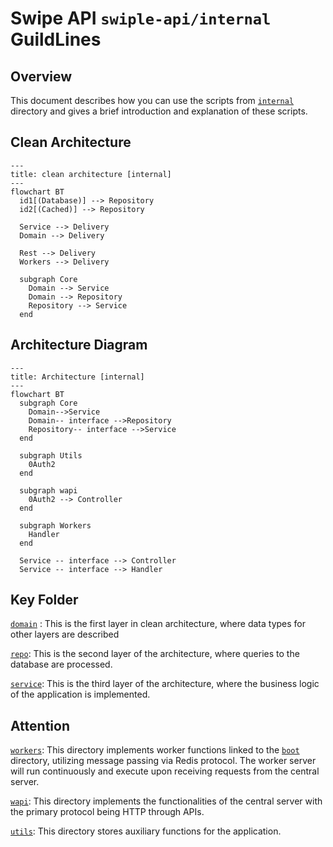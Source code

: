 # Swipe API `swiple-api/internal` GuildLines

## Overview

This document describes how you can use the scripts from [`internal`](.) directory and gives a brief introduction and explanation of these scripts.

## Clean Architecture

```mermaid
---
title: clean architecture [internal]
---
flowchart BT
  id1[(Database)] --> Repository
  id2[(Cached)] --> Repository

  Service --> Delivery
  Domain --> Delivery

  Rest --> Delivery
  Workers --> Delivery

  subgraph Core
    Domain --> Service
    Domain --> Repository
    Repository --> Service
  end

```

## Architecture Diagram

```mermaid
---
title: Architecture [internal]
---
flowchart BT
  subgraph Core
    Domain-->Service
    Domain-- interface -->Repository
    Repository-- interface -->Service
  end

  subgraph Utils
    0Auth2
  end

  subgraph wapi
    0Auth2 --> Controller
  end

  subgraph Workers
    Handler
  end

  Service -- interface --> Controller
  Service -- interface --> Handler

```

## Key Folder

[`domain`](./core/domain/) : This is the first layer in clean architecture, where data types for other layers are described

[`repo`](./core/repo/): This is the second layer of the architecture, where queries to the database are processed.

[`service`](./core/service/): This is the third layer of the architecture, where the business logic of the application is implemented.

## Attention

[`workers`](./workers/): This directory implements worker functions linked to the [`boot`](./boot/) directory, utilizing message passing via Redis protocol. The worker server will run continuously and execute upon receiving requests from the central server.

[`wapi`](./wapi/): This directory implements the functionalities of the central server with the primary protocol being HTTP through APIs.

[`utils`](core/utils/): This directory stores auxiliary functions for the application.
